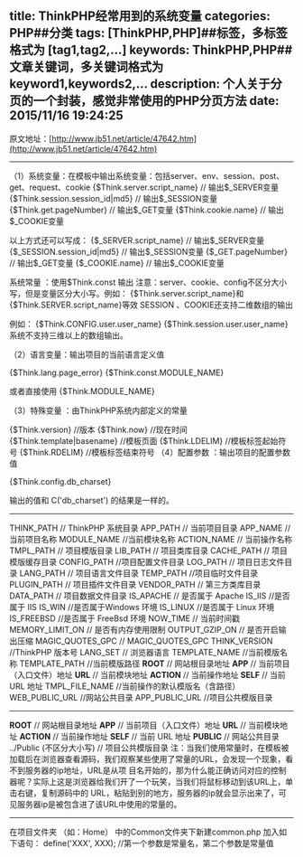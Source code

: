 title: ThinkPHP经常用到的系统变量
categories: PHP##分类
tags: [ThinkPHP,PHP]##标签，多标签格式为 [tag1,tag2,...]
keywords: ThinkPHP,PHP##文章关键词，多关键词格式为 keyword1,keywords2,...
description: 个人关于分页的一个封装，感觉非常使用的PHP分页方法
date: 2015/11/16 19:24:25 
---
原文地址：[http://www.jb51.net/article/47642.htm](http://www.jb51.net/article/47642.htm)

***
（1）系统变量：在模板中输出系统变量：包括server、env、session、post、get、request、cookie
{$Think.server.script_name} // 输出$_SERVER变量
{$Think.session.session_id|md5} // 输出$_SESSION变量
{$Think.get.pageNumber} // 输出$_GET变量
{$Think.cookie.name}  // 输出$_COOKIE变量

以上方式还可以写成：
{$_SERVER.script_name} // 输出$_SERVER变量
{$_SESSION.session_id|md5} // 输出$_SESSION变量
{$_GET.pageNumber} // 输出$_GET变量
{$_COOKIE.name}  // 输出$_COOKIE变量

系统常量 ：使用$Think.const 输出
注意：server、cookie、config不区分大小写，但是变量区分大小写。例如：
{$Think.server.script_name}和{$Think.SERVER.script_name}等效
SESSION 、COOKIE还支持二维数组的输出

例如：
{$Think.CONFIG.user.user_name}
{$Think.session.user.user_name}
系统不支持三维以上的数组输出。

（2）语言变量：输出项目的当前语言定义值

{$Think.lang.page_error}
{$Think.const.MODULE_NAME}

或者直接使用
{$Think.MODULE_NAME}

（3）特殊变量 ：由ThinkPHP系统内部定义的常量

{$Think.version}  //版本
{$Think.now} //现在时间
{$Think.template|basename} //模板页面
{$Think.LDELIM} //模板标签起始符号
{$Think.RDELIM} //模板标签结束符号
（4）配置参数 ：输出项目的配置参数值

{$Think.config.db_charset}

输出的值和 C('db_charset') 的结果是一样的。

***
THINK_PATH // ThinkPHP 系统目录
APP_PATH // 当前项目目录
APP_NAME // 当前项目名称
MODULE_NAME //当前模块名称
ACTION_NAME // 当前操作名称
TMPL_PATH // 项目模版目录
LIB_PATH // 项目类库目录
CACHE_PATH // 项目模版缓存目录
CONFIG_PATH //项目配置文件目录
LOG_PATH // 项目日志文件目录
LANG_PATH // 项目语言文件目录
TEMP_PATH //项目临时文件目录
PLUGIN_PATH // 项目插件文件目录
VENDOR_PATH // 第三方类库目录
DATA_PATH // 项目数据文件目录
IS_APACHE // 是否属于 Apache
IS_IIS //是否属于 IIS
IS_WIN //是否属于Windows 环境
IS_LINUX //是否属于 Linux 环境
IS_FREEBSD //是否属于 FreeBsd 环境
NOW_TIME // 当前时间戳
MEMORY_LIMIT_ON // 是否有内存使用限制
OUTPUT_GZIP_ON // 是否开启输出压缩
MAGIC_QUOTES_GPC // MAGIC_QUOTES_GPC
THINK_VERSION //ThinkPHP 版本号
LANG_SET // 浏览器语言
TEMPLATE_NAME //当前模版名称
TEMPLATE_PATH //当前模版路径
__ROOT__ // 网站根目录地址
__APP__ // 当前项目（入口文件）地址
__URL__ // 当前模块地址
__ACTION__ // 当前操作地址
__SELF__ // 当前 URL 地址
TMPL_FILE_NAME //当前操作的默认模版名（含路径）
WEB_PUBLIC_URL //网站公共目录
APP_PUBLIC_URL //项目公共模版目录
***
__ROOT__ // 网站根目录地址
__APP__ // 当前项目（入口文件）地址
__URL__ // 当前模块地址
__ACTION__ // 当前操作地址
__SELF__ // 当前 URL 地址
__PUBLIC__ // 网站公共目录
../Public (不区分大小写) // 项目公共模版目录
注：当我们使用常量时，在模板被加载后在浏览器查看源码，我们观察某些使用了常量的URL，会发现一个现象，看不到服务器的ip地址，URL是从项
目名开始的，那为什么能正确访问对应的控制器呢？实际上这是浏览器给我们开了一个玩笑，当我们将鼠标移动到该URL上，单击右键，复制源码中的
URL，粘贴到别的地方，服务器的ip就会显示出来了，可见服务器ip是被包含进了该URL中使用的常量的。
***
在项目文件夹 （如：Home） 中的Common文件夹下新建common.php
加入如下语句：
define('XXX', XXX); //第一个参数是常量名，第二个参数是常量值